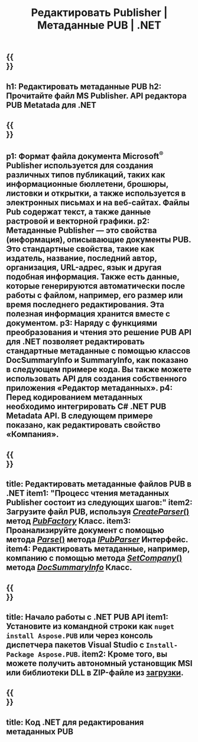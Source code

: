 ﻿---
translation: true
template: /_templates/metadata-net.md
title: Редактировать Publisher | Метаданные PUB | .NET
description: Чтение метаданных файлов Publisher с помощью решения PUB .NET API. Локальный .NET API предоставляет доступ к свойствам SummaryInfo и DocSummaryInfo.
url: /net/metadata/pub/
metakeywords: редактировать net метаданных публикации, метаданные файла публикации C#, редактор метаданных Publisher .net, читать метаданные файла публикации C#, читать метаданные публикации .net
family: pub
platformtag: net
feature: metadata
aliases: /net/метаданные/
---

{{<section banner>}}
---
h1: Редактировать метаданные PUB
h2: Прочитайте файл MS Publisher. API редактора PUB Metatada для .NET
---

{{<section overview>}}
---
p1: Формат файла документа Microsoft<sup>®</sup> Publisher используется для создания различных типов публикаций, таких как информационные бюллетени, брошюры, листовки и открытки, а также используется в электронных письмах и на веб-сайтах. Файлы Pub содержат текст, а также данные растровой и векторной графики.
p2: Метаданные Publisher — это свойства (информация), описывающие документы PUB. Это стандартные свойства, такие как издатель, название, последний автор, организация, URL-адрес, язык и другая подобная информация. Также есть данные, которые генерируются автоматически после работы с файлом, например, его размер или время последнего редактирования. Эта полезная информация хранится вместе с документом.
p3: Наряду с функциями преобразования и чтения это решение PUB API для .NET позволяет редактировать стандартные метаданные с помощью классов DocSummaryInfo и SummaryInfo, как показано в следующем примере кода. Вы также можете использовать API для создания собственного приложения «Редактор метаданных».
p4: Перед кодированием метаданных необходимо интегрировать C# .NET PUB Metadata API. В следующем примере показано, как редактировать свойство «Компания».
---

{{<section feature1>}}
---
title: Редактировать метаданные файлов PUB в .NET
item1: "Процесс чтения метаданных Publisher состоит из следующих шагов:"
item2: Загрузите файл PUB, используя [*CreateParser*()](https://reference.aspose.com/pub/net/aspose.pub/pubfactory/methods/createparser/index) метод [*PubFactory*](https://reference.aspose.com/pub/net/aspose.pub/pubfactory) Класс.
item3: Проанализируйте документ с помощью метода [*Parse*()](https://reference.aspose.com/pub/net/aspose.pub/ipubparser/methods/parse) метода [*IPubParser*](https://reference.aspose.com/pub/net/aspose.pub/ipubparser) Интерфейс.
item4: Редактировать метаданные, например, компанию с помощью метода [*SetCompany*()](https://reference.aspose.com/pub/net/aspose.pub/docsummaryinfo/methods/setcompany) метода [*DocSummaryInfo*](https://reference.aspose.com/pub/net/aspose.pub/docsummaryinfo) Класс.
---

{{<section feature2>}}
---
title: Начало работы с .NET PUB API
item1: Установите из командной строки как ```nuget install Aspose.PUB``` или через консоль диспетчера пакетов Visual Studio с ```Install-Package Aspose.PUB```.
item2: Кроме того, вы можете получить автономный установщик MSI или библиотеки DLL в ZIP-файле из [загрузки](https://releases.aspose.com/pub/net).
---

{{<section codeexample>}}
---
title: Код .NET для редактирования метаданных PUB
---
